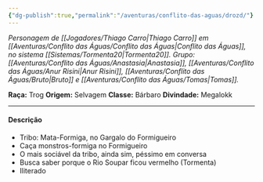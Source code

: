 ```yaml
---
{"dg-publish":true,"permalink":"/aventuras/conflito-das-aguas/drozd/"}
---
```


*Personagem de [[Jogadores/Thiago Carro\|Thiago Carro]] em [[Aventuras/Conflito das Águas/Conflito das Águas\|Conflito das Águas]], no sistema [[Sistemas/Tormenta20\|Tormenta20]].*
*Grupo: [[Aventuras/Conflito das Águas/Anastasia\|Anastasia]], [[Aventuras/Conflito das Águas/Anur Risini\|Anur Risini]], [[Aventuras/Conflito das Águas/Bruto\|Bruto]] e [[Aventuras/Conflito das Águas/Tomas\|Tomas]].*

**Raça:** Trog
**Origem:** Selvagem
**Classe:** Bárbaro
**Divindade:** Megalokk

---
#### Descrição
- Tribo: Mata-Formiga, no Gargalo do Formigueiro 
- Caça monstros-formiga no Formigueiro
- O mais sociável da tribo, ainda sim, péssimo em conversa
- Busca saber porque o Rio Soupar ficou vermelho (Tormenta)
- Iliterado